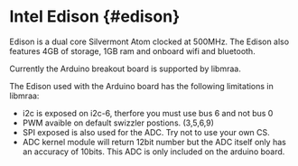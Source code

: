 Intel Edison                            {#edison}
=============

Edison is a dual core Silvermont Atom clocked at 500MHz. The Edison
also features 4GB of storage, 1GB ram and onboard wifi and bluetooth.

Currently the Arduino breakout board is supported by libmraa.

The Edison used with the Arduino board has the following limitations
in libmraa:

- i2c is exposed on i2c-6, therfore you must use bus 6 and not bus 0
- PWM avaible on default swizzler postions. (3,5,6,9)
- SPI exposed is also used for the ADC. Try not to use your own CS.
- ADC kernel module will return 12bit number but the ADC itself only has an
  accuracy of 10bits. This ADC is only included on the arduino board.
